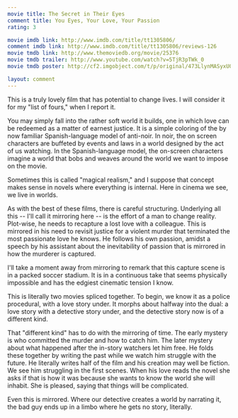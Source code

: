 ```yaml
---
movie title: The Secret in Their Eyes
comment title: You Eyes, Your Love, Your Passion
rating: 3

movie imdb link: http://www.imdb.com/title/tt1305806/
comment imdb link: http://www.imdb.com/title/tt1305806/reviews-126
movie tmdb link: http://www.themoviedb.org/movie/25376
movie tmdb trailer: http://www.youtube.com/watch?v=5TjR3pTWk_0
movie tmdb poster: http://cf2.imgobject.com/t/p/original/473LlynMASyxU034bEerEG8C3f9.jpg

layout: comment
---
```


This is a truly lovely film that has potential to change lives. I will consider it for my "list of fours," when I report it.

You may simply fall into the rather soft world it builds, one in which love can be redeemed as a matter of earnest justice. It is a simple coloring of the by now familiar Spanish-language model of anti-noir. In noir, the on screen characters are buffeted by events and laws in a world designed by the act of us watching. In the Spanish-language model, the on-screen characters imagine a world that bobs and weaves around the world we want to impose on the movie. 

Sometimes this is called "magical realism," and I suppose that concept makes sense in novels where everything is internal. Here in cinema we see, we live in worlds.

As with the best of these films, there is careful structuring. Underlying all this -- I'll call it mirroring here -- is the effort of a man to change reality. Plot-wise, he needs to recapture a lost love with a colleague. This is mirrored in his need to revisit justice for a violent murder that terminated the most passionate love he knows. He follows his own passion, amidst a speech by his assistant about the inevitability of passion that is mirrored in how the murderer is captured.

I'll take a moment away from mirroring to remark that this capture scene is in a packed soccer stadium. It is in a continuous take that seems physically impossible and has the edgiest cinematic tension I know.

This is literally two movies spliced together. To begin, we know it as a police procedural, with a love story under. It morphs about halfway into the dual: a love story with a detective story under, and the detective story now is of a different kind.

That "different kind" has to do with the mirroring of time. The early mystery is who committed the murder and how to catch him. The later mystery about what happened after the in-story watchers let him free. He folds these together by writing the past while we watch him struggle with the future. He literally writes half of the film and his creation may well be fiction. We see him struggling in the first scenes. When his love reads the novel she asks if that is how it was because she wants to know the world she will inhabit. She is pleased, saying that things will be complicated.

Even this is mirrored. Where our detective creates a world by narrating it, the bad guy ends up in a limbo where he gets no story, literally.